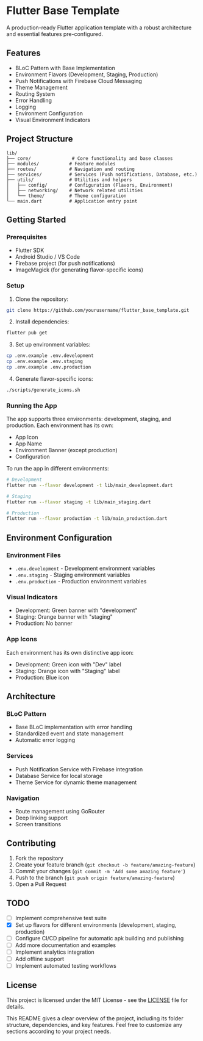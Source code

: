 # Flutter Base Template

A production-ready Flutter application template with a robust architecture and essential features pre-configured.

## Features

- BLoC Pattern with Base Implementation
- Environment Flavors (Development, Staging, Production)
- Push Notifications with Firebase Cloud Messaging
- Theme Management
- Routing System
- Error Handling
- Logging
- Environment Configuration
- Visual Environment Indicators

## Project Structure

```
lib/
├── core/               # Core functionality and base classes
├── modules/           # Feature modules
├── routes/            # Navigation and routing
├── services/          # Services (Push notifications, Database, etc.)
├── utils/             # Utilities and helpers
│   ├── config/        # Configuration (Flavors, Environment)
│   ├── networking/    # Network related utilities
│   └── theme/         # Theme configuration
└── main.dart          # Application entry point
```

## Getting Started

### Prerequisites

- Flutter SDK
- Android Studio / VS Code
- Firebase project (for push notifications)
- ImageMagick (for generating flavor-specific icons)

### Setup

1. Clone the repository:
```bash
git clone https://github.com/yourusername/flutter_base_template.git
```

2. Install dependencies:
```bash
flutter pub get
```

3. Set up environment variables:
```bash
cp .env.example .env.development
cp .env.example .env.staging
cp .env.example .env.production
```

4. Generate flavor-specific icons:
```bash
./scripts/generate_icons.sh
```

### Running the App

The app supports three environments: development, staging, and production. Each environment has its own:
- App Icon
- App Name
- Environment Banner (except production)
- Configuration

To run the app in different environments:

```bash
# Development
flutter run --flavor development -t lib/main_development.dart

# Staging
flutter run --flavor staging -t lib/main_staging.dart

# Production
flutter run --flavor production -t lib/main_production.dart
```

## Environment Configuration

### Environment Files
- `.env.development` - Development environment variables
- `.env.staging` - Staging environment variables
- `.env.production` - Production environment variables

### Visual Indicators
- Development: Green banner with "development"
- Staging: Orange banner with "staging"
- Production: No banner

### App Icons
Each environment has its own distinctive app icon:
- Development: Green icon with "Dev" label
- Staging: Orange icon with "Staging" label
- Production: Blue icon

## Architecture

### BLoC Pattern
- Base BLoC implementation with error handling
- Standardized event and state management
- Automatic error logging

### Services
- Push Notification Service with Firebase integration
- Database Service for local storage
- Theme Service for dynamic theme management

### Navigation
- Route management using GoRouter
- Deep linking support
- Screen transitions

## Contributing

1. Fork the repository
2. Create your feature branch (`git checkout -b feature/amazing-feature`)
3. Commit your changes (`git commit -m 'Add some amazing feature'`)
4. Push to the branch (`git push origin feature/amazing-feature`)
5. Open a Pull Request

## TODO

- [ ] Implement comprehensive test suite
- [X] Set up flavors for different environments (development, staging, production)
- [ ] Configure CI/CD pipeline for automatic apk building and publishing
- [ ] Add more documentation and examples
- [ ] Implement analytics integration
- [ ] Add offline support
- [ ] Implement automated testing workflows

## License

This project is licensed under the MIT License - see the [LICENSE](LICENSE) file for details.


This README gives a clear overview of the project, including its folder structure, dependencies, and key features. Feel free to customize any sections according to your project needs.